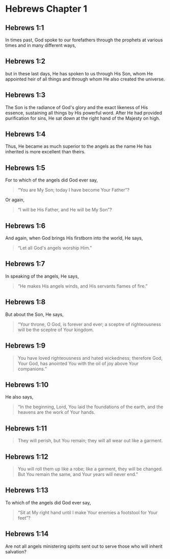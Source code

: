 # Hebrews Chapter 1

## Hebrews 1:1

In times past, God spoke to our forefathers through the prophets at various times and in many different ways,

## Hebrews 1:2

but in these last days, He has spoken to us through His Son, whom He appointed heir of all things and through whom He also created the universe.

## Hebrews 1:3

The Son is the radiance of God's glory and the exact likeness of His essence, sustaining all things by His powerful word. After He had provided purification for sins, He sat down at the right hand of the Majesty on high.

## Hebrews 1:4

Thus, He became as much superior to the angels as the name He has inherited is more excellent than theirs.

## Hebrews 1:5

For to which of the angels did God ever say,

> “You are My Son; today
> I have become Your Father”?

Or again,

> “I will be His Father,
> and He will be My Son”?

## Hebrews 1:6

And again, when God brings His firstborn into the world, He says,

> “Let all God's angels worship Him.”

## Hebrews 1:7

In speaking of the angels, He says,

> “He makes His angels winds,
> and His servants flames of fire.”

## Hebrews 1:8

But about the Son, He says,

> “Your throne, O God, is forever and ever;
> a sceptre of righteousness will be the sceptre of Your kingdom.

## Hebrews 1:9

> You have loved righteousness and hated wickedness;
> therefore God, Your God, has anointed You
> with the oil of joy above Your companions.”

## Hebrews 1:10

He also says,

> “In the beginning, Lord, You laid the foundations of the earth,
> and the heavens are the work of Your hands.

## Hebrews 1:11

> They will perish, but You remain;
> they will all wear out like a garment.

## Hebrews 1:12

> You will roll them up like a robe;
> like a garment, they will be changed.
> But You remain the same,
> and Your years will never end.”

## Hebrews 1:13

To which of the angels did God ever say,

> “Sit at My right hand
> until I make Your enemies
> a footstool for Your feet”?

## Hebrews 1:14

Are not all angels ministering spirits sent out to serve those who will inherit salvation?
